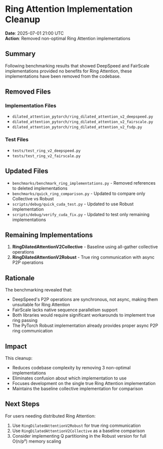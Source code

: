 # Ring Attention Implementation Cleanup

**Date**: 2025-07-01 21:00 UTC  
**Action**: Removed non-optimal Ring Attention implementations

## Summary

Following benchmarking results that showed DeepSpeed and FairScale implementations provided no benefits for Ring Attention, these implementations have been removed from the codebase.

## Removed Files

### Implementation Files
- `dilated_attention_pytorch/ring_dilated_attention_v2_deepspeed.py`
- `dilated_attention_pytorch/ring_dilated_attention_v2_fairscale.py`
- `dilated_attention_pytorch/ring_dilated_attention_v2_fsdp.py`

### Test Files
- `tests/test_ring_v2_deepspeed.py`
- `tests/test_ring_v2_fairscale.py`

## Updated Files
- `benchmarks/benchmark_ring_implementations.py` - Removed references to deleted implementations
- `benchmarks/quick_ring_comparison.py` - Updated to compare only Collective vs Robust
- `scripts/debug/quick_cuda_test.py` - Updated to use Robust implementation
- `scripts/debug/verify_cuda_fix.py` - Updated to test only remaining implementations

## Remaining Implementations

1. **RingDilatedAttentionV2Collective** - Baseline using all-gather collective operations
2. **RingDilatedAttentionV2Robust** - True ring communication with async P2P operations

## Rationale

The benchmarking revealed that:
- DeepSpeed's P2P operations are synchronous, not async, making them unsuitable for Ring Attention
- FairScale lacks native sequence parallelism support
- Both libraries would require significant workarounds to implement true ring passing
- The PyTorch Robust implementation already provides proper async P2P ring communication

## Impact

This cleanup:
- Reduces codebase complexity by removing 3 non-optimal implementations
- Eliminates confusion about which implementation to use
- Focuses development on the single true Ring Attention implementation
- Maintains the baseline collective implementation for comparison

## Next Steps

For users needing distributed Ring Attention:
1. Use `RingDilatedAttentionV2Robust` for true ring communication
2. Use `RingDilatedAttentionV2Collective` as a baseline comparison
3. Consider implementing Q partitioning in the Robust version for full O(n/p²) memory scaling